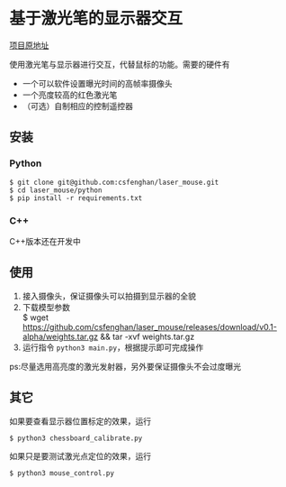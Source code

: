 # 基于激光笔的显示器交互

[项目原地址](https://github.com/csfenghan/laser_mouse)

使用激光笔与显示器进行交互，代替鼠标的功能。需要的硬件有
- 一个可以软件设置曝光时间的高帧率摄像头
- 一个亮度较高的红色激光笔
- （可选）自制相应的控制遥控器

## 安装   
### Python
    $ git clone git@github.com:csfenghan/laser_mouse.git
    $ cd laser_mouse/python
    $ pip install -r requirements.txt

### C++
C++版本还在开发中

## 使用
1. 接入摄像头，保证摄像头可以拍摄到显示器的全貌
2. 下载模型参数    
    $ wget https://github.com/csfenghan/laser_mouse/releases/download/v0.1-alpha/weights.tar.gz && tar -xvf weights.tar.gz
2. 运行指令 `python3 main.py`，根据提示即可完成操作

ps:尽量选用高亮度的激光发射器，另外要保证摄像头不会过度曝光

## 其它
如果要查看显示器位置标定的效果，运行

    $ python3 chessboard_calibrate.py

如果只是要测试激光点定位的效果，运行
    
    $ python3 mouse_control.py
